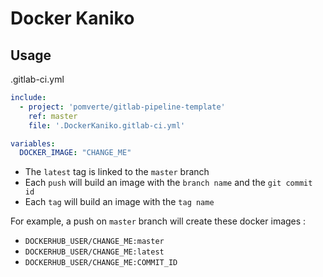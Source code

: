 # Docker Kaniko

## Usage

.gitlab-ci.yml
```yml
include:
  - project: 'pomverte/gitlab-pipeline-template'
    ref: master
    file: '.DockerKaniko.gitlab-ci.yml'

variables:
  DOCKER_IMAGE: "CHANGE_ME"
```

* The `latest` tag is linked to the `master` branch
* Each `push` will build an image with the `branch name` and the `git commit id`
* Each `tag` will build an image with the `tag name`

For example, a push on `master` branch will create these docker images :
* `DOCKERHUB_USER/CHANGE_ME:master`
* `DOCKERHUB_USER/CHANGE_ME:latest`
* `DOCKERHUB_USER/CHANGE_ME:COMMIT_ID`
